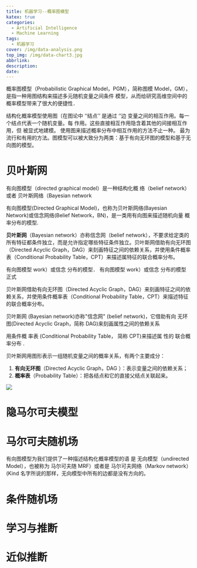 ```yaml
---
title: 机器学习--概率图模型
katex: true
categories:
  - Artificial Intelligence
  - Machine Learning
tags:
  - 机器学习
cover: /img/data-analysis.png
top_img: /img/data-chart3.jpg
abbrlink:
description:
date:
---
```


概率图模型（Probabilistic Graphical Model，PGM），简称图模
Model，GM），是指一种用图结构来描述多元随机变量之间条件
模型，从而给研究高维空间中的概率模型带来了很大的便捷性．

结构化概率模型使用图（在图论中 ‘‘结点’’ 是通过 ‘‘边
变量之间的相互作用。每一个结点代表一个随机变量。每
作用。这些直接相互作用隐含着其他的间接相互作用，但
被显式地建模。
使用图来描述概率分布中相互作用的方法不止一种。
最为流行和有用的方法。图模型可以被大致分为两类：基于有向无环图的模型和基于无向图的模型。


# 贝叶斯网

有向图模型（directed graphical model）是一种结构化概
络（belief network）或者 贝叶斯网络（Bayesian network

有向图模型(Directed Graphical Model)，也称为贝叶斯网络(Bayesian Network)或信念网络(Belief Network，BN)，是一类用有向图来描述随机向量 概率分布的模型.

**贝叶斯网**（Bayesian network）亦称信念网（belief network），不要求给定类的所有特征都条件独立，而是允许指定哪些特征条件独立。贝叶斯网借助有向无环图（Directed Acyclic Graph，DAG）来刻画特征之间的依赖关系，并使用条件概率表（Conditional Probability Table，CPT）来描述属特征的联合概率分布。 

有向图模型
work）或信念
分布的模型．
有向图模型
work）或信念
分布的模型正式

贝叶斯网借助有向无环图（Directed Acyclic Graph，DAG）来刻画特征之间的依赖关系，并使用条件概率表（Conditional Probability Table，CPT）来描述特征的联合概率分布。

贝叶斯网 (Bayesian network)亦称"信念网" (belief network)，它借助有向 无环图(Directed Acyclic Graph，简称 DAG)来刻画属性之间的依赖关系

用条件概 率表 (Conditional Probability Table， 简称 CPT)来描述属 性的 联合概 率分布 .



贝叶斯网用图形表示一组随机变量之间的概率关系，有两个主要成分：

1. **有向无环图**（Directed Acyclic Graph，DAG ）：表示变量之间的依赖关系；
2. **概率表**（Probability Table）：把各结点和它的直接父结点关联起来。

![](https://warehouse-1310574346.cos.ap-shanghai.myqcloud.com/images/ML/DAG.svg)

# 隐马尔可夫模型

# 马尔可夫随机场
有向图模型为我们提供了一种描述结构化概率模型的语
是 无向模型（undirected Model），也被称为 马尔可夫随
MRF）或者是 马尔可夫网络（Markov network）(Kind
名字所说的那样，无向模型中所有的边都是没有方向的。

# 条件随机场

# 学习与推断

# 近似推断